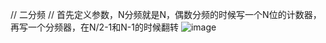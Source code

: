 // 二分频
// 首先定义参数，N分频就是N，偶数分频的时候写一个N位的计数器，再写一个分频器，在N/2-1和N-1的时候翻转
![image](https://github.com/chuanjunzhang/Verilog-design-example/assets/99165493/6c06fc6a-7a01-49c6-ade5-633ad6f5b801)

